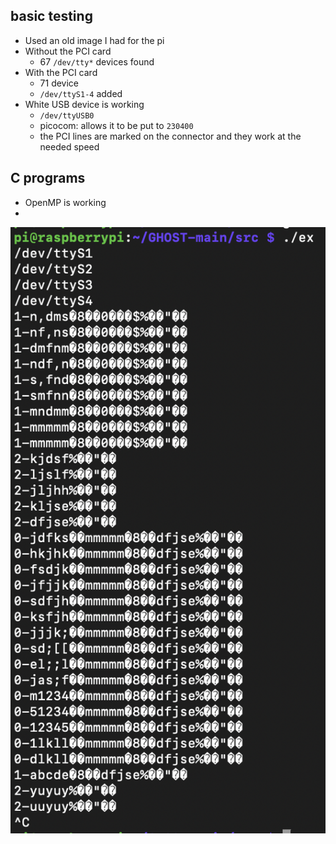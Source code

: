 
## basic testing

- Used an old image I had for the pi
- Without the PCI card
	- 67 `/dev/tty*` devices found
- With the PCI card
	- 71 device
	- `/dev/ttyS1-4` added
- White USB device is working
	- `/dev/ttyUSB0`
	- picocom: allows it to be put to `230400`
	- the PCI lines are marked on the connector and they work at the needed speed

## C programs
 - OpenMP is working 
 - 
![300](res/Pasted%20image%2020250216160655.png)